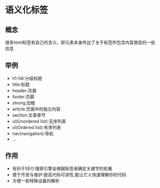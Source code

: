 # 语义化标签

## 概念
很多html标签有自己的含义，即元素本身传达了关于标签所包含内容类型的一些信息

## 举例
* h1-h6:分级标题
* title:标题
* header:页眉
* footer:页脚
* strong:加粗
* article:页面中的独立内容
* section:文章章节
* ul(Unordered list):无序列表
* ol(Ordered list):有序列表
* nav(navigation):导航
* ...


## 作用
* 有利于SEO:搜索引擎会根据标签来确定关键字的权重
* 便于开发与维护:提高代码可读性,能让它人快速理解你的代码
* 方便一些特殊设备的解析

<comment/>
<tongji/>